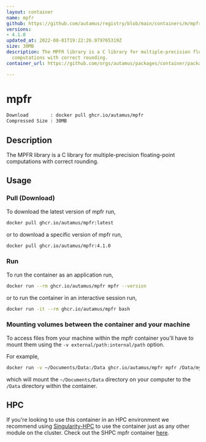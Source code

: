 ```yaml
---
layout: container
name: mpfr
github: https://github.com/autamus/registry/blob/main/containers/m/mpfr/spack.yaml
versions:
- 4.1.0
updated_at: 2022-08-01T19:22:26.979765319Z
size: 30MB
description: The MPFR library is a C library for multiple-precision floating-point
  computations with correct rounding.
container_url: https://github.com/orgs/autamus/packages/container/package/mpfr

---
```

# mpfr
```bash 
Download        : docker pull ghcr.io/autamus/mpfr
Compressed Size : 30MB
```

## Description
The MPFR library is a C library for multiple-precision floating-point computations with correct rounding.

## Usage
### Pull (Download)
To download the latest version of mpfr run,

```bash
docker pull ghcr.io/autamus/mpfr:latest
```

or to download a specific version of mpfr run,

```bash
docker pull ghcr.io/autamus/mpfr:4.1.0
```
### Run
To run the container as an application run,
```bash
docker run --rm ghcr.io/autamus/mpfr mpfr --version
```

or to run the container in an interactive session run,
```bash
docker run -it --rm ghcr.io/autamus/mpfr bash
```

### Mounting volumes between the container and your machine
To access files from your machine within the mpfr container you'll have to mount them using the `-v external/path:internal/path` option.

For example,
```bash
docker run -v ~/Documents/Data:/Data ghcr.io/autamus/mpfr mpfr /Data/myData.csv
```
which will mount the `~/Documents/Data` directory on your computer to the `/Data` directory within the container.

## HPC
If you're looking to use this container in an HPC environment we recommend using [Singularity-HPC](https://singularity-hpc.readthedocs.io) to use the container just as any other module on the cluster. Check out the SHPC mpfr container [here](https://singularityhub.github.io/singularity-hpc/r/ghcr.io-autamus-mpfr/).